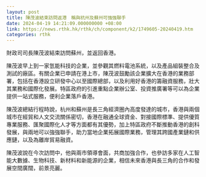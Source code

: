 ```yaml
---
layout: post
title: 陳茂波結束訪問返港　稱與杭州及蘇州可強強聯手
date: 2024-04-19 14:21:09.000000000 +08:00
link: https://news.rthk.hk/rthk/ch/component/k2/1749605-20240419.htm
categories: rthk
---
```


財政司司長陳茂波結束訪問蘇州，並返回香港。

陳茂波早上到一家氫能科技的企業，並參觀其燃料電池系統，以及產品組裝整合及測試的廠區。有關企業已申請在港上市，陳茂波鼓勵該企業擴大在香港的業務部署，包括在香港設立研發中心以至國際總部，以及利用好香港的籌融資服務，壯大其業務和國際化發展。特區政府的引進重點企業辦公室、投資推廣署等可以為企業提供一站式服務，便利企業落戶香港。

陳茂波總結行程時說，杭州和蘇州是長三角經濟圈內高度發達的城市，香港與兩個城市在經貿和人文交流關係密切，香港在融通全球資金、對接國際標準、提供優質專業服務、匯聚國際化人才等方面都有其優勢，加上特區政府不斷推動香港的創科發展，與兩地可以強強聯手，助力當地企業拓展國際業務，管理其跨國產業鏈和供應鏈，以及為離岸貿易融資。

陳茂波說在今次訪問中，他與兩市領導會面，共商加強合作，也參訪多家在人工智能大數據、生物科技、新材料和新能源的企業，相信未來香港與長三角的合作和發展空間廣闊，前景亮麗。
